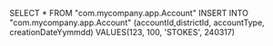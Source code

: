 SELECT * FROM "com.mycompany.app.Account"
INSERT INTO "com.mycompany.app.Account" (accountId,districtId, accountType, creationDateYymmdd) VALUES(123, 100, 'STOKES', 240317) 
